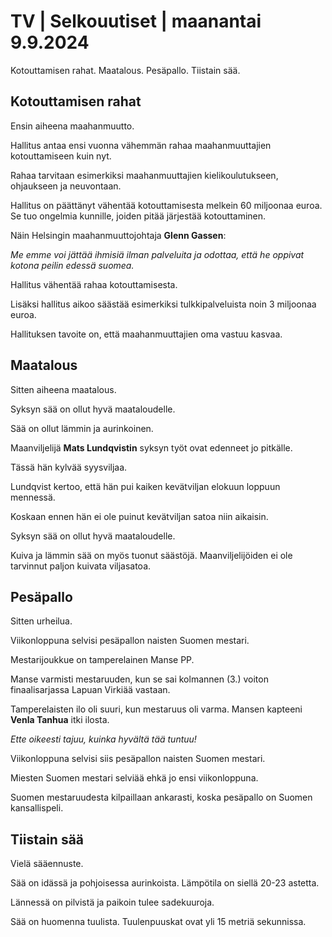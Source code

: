 # TV \| Selkouutiset \| maanantai 9.9.2024

Kotouttamisen rahat. Maatalous. Pesäpallo. Tiistain sää.

## Kotouttamisen rahat

Ensin aiheena maahanmuutto.

Hallitus antaa ensi vuonna vähemmän rahaa maahanmuuttajien kotouttamiseen kuin nyt.

Rahaa tarvitaan esimerkiksi maahanmuuttajien kielikoulutukseen, ohjaukseen ja neuvontaan.

Hallitus on päättänyt vähentää kotouttamisesta melkein 60 miljoonaa euroa. Se tuo ongelmia kunnille, joiden pitää järjestää kotouttaminen.

Näin Helsingin maahanmuuttojohtaja **Glenn Gassen**:

*Me emme voi jättää ihmisiä ilman palveluita ja odottaa, että he oppivat kotona peilin edessä suomea.*

Hallitus vähentää rahaa kotouttamisesta.

Lisäksi hallitus aikoo säästää esimerkiksi tulkkipalveluista noin 3 miljoonaa euroa.

Hallituksen tavoite on, että maahanmuuttajien oma vastuu kasvaa.

## Maatalous

Sitten aiheena maatalous.

Syksyn sää on ollut hyvä maataloudelle.

Sää on ollut lämmin ja aurinkoinen.

Maanviljelijä **Mats Lundqvistin** syksyn työt ovat edenneet jo pitkälle.

Tässä hän kylvää syysviljaa.

Lundqvist kertoo, että hän pui kaiken kevätviljan elokuun loppuun mennessä.

Koskaan ennen hän ei ole puinut kevätviljan satoa niin aikaisin.

Syksyn sää on ollut hyvä maataloudelle.

Kuiva ja lämmin sää on myös tuonut säästöjä. Maanviljelijöiden ei ole tarvinnut paljon kuivata viljasatoa.

## Pesäpallo

Sitten urheilua.

Viikonloppuna selvisi pesäpallon naisten Suomen mestari.

Mestarijoukkue on tamperelainen Manse PP.

Manse varmisti mestaruuden, kun se sai kolmannen (3.) voiton finaalisarjassa Lapuan Virkiää vastaan.

Tamperelaisten ilo oli suuri, kun mestaruus oli varma. Mansen kapteeni **Venla Tanhua** itki ilosta.

*Ette oikeesti tajuu, kuinka hyvältä tää tuntuu!*

Viikonloppuna selvisi siis pesäpallon naisten Suomen mestari.

Miesten Suomen mestari selviää ehkä jo ensi viikonloppuna.

Suomen mestaruudesta kilpaillaan ankarasti, koska pesäpallo on Suomen kansallispeli.

## Tiistain sää

Vielä sääennuste.

Sää on idässä ja pohjoisessa aurinkoista. Lämpötila on siellä 20-23 astetta.

Lännessä on pilvistä ja paikoin tulee sadekuuroja.

Sää on huomenna tuulista. Tuulenpuuskat ovat yli 15 metriä sekunnissa.

